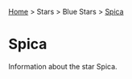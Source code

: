 <p><a href="/">Home</a> > Stars > Blue Stars > <a href=".">Spica</a> </p>

# Spica

Information about the star Spica.